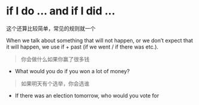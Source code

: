 # if I do ... and if I did ...

这个还算比较简单，常见的规则就一个

When we talk about something that will not happen, or we don’t expect that it will happen, we use if + past (if we went / if there was etc.).

> 你会做什么如果你赢了很多钱

- What would you do if you won a lot of money?

> 如果明天有个选举，你会选谁

- If there was an election tomorrow, who would you vote for
